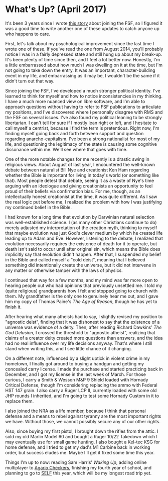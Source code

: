 <title>What's Up? (April 2017) - That GNU+Linux Guy</title>

What's Up? (April 2017)
=======================

It's been 3 years since I wrote [this story][1] about joining the FSF, so I
figured it was a good time to write another one of these updates to catch
anyone up who happens to care.

First, let's talk about my psychological improvement since the last time I
wrote one of these. If you've read the one from August 2014, you'll probably
notice I was in a fairly depressed state and still hung up about my
break-up. It's been plenty of time since then, and I feel a lot better
now. Honestly, I'm a little embarrassed about how much I was dwelling on it at
the time, but I'm not going to take down the entry. It was an important,
character-building event in my life, and embarrassing as it may be, I wouldn't
be the same if it didn't turn out that way.

Since joining the FSF, I've developed a much stronger political identity. I've
learned to think for myself and how to notice inconsistencies in my thinking. I
have a much more nuanced view on libre software, and I'm able to approach
questions without having to refer to FSF publications to articulate my
positions, and I've discovered where I personally disagree with RMS and the FSF
on several issues. I've also found my political leaning to be strongly
libertarian. I can't tell for sure if I mostly lean right or left, and I
hesitate to call myself a centrist, because I find the term is
pretentious. Right now, I'm finding myself going back and forth between support
and question regarding anarcho-capitalism. I've been a strong nationalist for
most of my life, and questioning the legitimacy of the state is causing some
cognitive dissonance within me. We'll see where that goes with time.

One of the more notable changes for me recently is a drastic swing in religious
views. About August of last year, I encountered the well-known debate between
naturalist Bill Nye and creationist Ken Ham regarding whether the Bible is
important for living in today's world (or something like that). Most people
detest that debate, seeing it as a waste of Nye's time arguing with an
ideologue and giving creationists an opportunity to feel proud of their beliefs
via confirmation bias. For me, though, as an intellectually honest creationist
at the time, it was quite different. As I saw the real logic put before me, I
realized the problem with how I was justifying my continued belief in the
Bible.

I had known for a long time that evolution by Darwinian natural selection was
well-established science. I (as many other Christians continue to do) merely
adjusted my interpretation of the creation myth, thinking to myself that maybe
evolution was just God's clever medium by which he created life leading up to
Adam and Eve. However, listening to the debate, I realized that evolution
necessarily requires the existence of death for it to operate, but death isn't
said to occur until after original sin, which means the Bible does implicitly
say that evolution didn't happen. After that, I suspended my belief in the
Bible and called myself a "cold deist", meaning that I believed something did
intentionally create the universe, but it did not intervene in any matter or
otherwise tamper with the laws of physics.

I continued that way for a few months, and my mind was far more open to hearing
people out who had opinions that previously unsettled me. I told my (quite
religious) grandparents how I felt and stopped going to church with them. My
grandfather is the only one to genuinely hear me out, and I gave him my copy of
Thomas Paine's _The Age of Reason_, though he has yet to finish it.

After hearing what many atheists had to say, I slightly revised my position to
"agnostic deist", finding that it was dishonest to say that the existence of a
universe was evidence of a deity. Then, after reading Richard Dawkins' _The God
Delusion_, I crossed the threshold to "agnostic atheist", realizing that claims
of a creator deity created more questions than answers, and the idea had no
real influence over my life decisions anyway. That's where I still stand when
writing this, and I see little chance of it changing.

On a different note, influenced by a slight uptick in violent crime in my
hometown, I finally got around to buying a handgun and getting my concealed
carry license. I made the purchase and started practicing back in December, and
I got my license in the last week of March. For those curious, I carry a Smith
& Wesson M&P 9 Shield loaded with Hornady Critical Defense, though I'm
considering replacing the ammo with Federal HST 147 grain. I also carry a Ruger
LCP II, currently loaded with some old JHP rounds I inherited, and I'm going to
test some Hornady Custom in it to replace them.

I also joined the NRA as a life member, because I think that personal defense
and a means to rebel against tyranny are the most important rights we
have. Without those, we cannot possibly secure any of our other rights.

Also, since buying my first pistol, I brought down the rifles from the attic. I
sold my old Marlin Model 60 and bought a Ruger 10/22 Takedown which I may
eventually use for small game hunting. I also bought a Kel-tec KSG for home
defense, and I tried to get my dad's M1 Carbine back in working order, but
success eludes me. Maybe I'll get it fixed some time this year.

Things I'm up to now: reading Sam Harris' _Waking Up_, adding online
multiplayer to [Agario Checkers][2], finishing my fourth year of school, and
planning to go to [SELF][3] this year, which will be my longest road trip yet.

[1]: fsf.html
[2]: http://delwink.com/software/agario-checkers.html
[3]: http://www.southeastlinuxfest.org/
